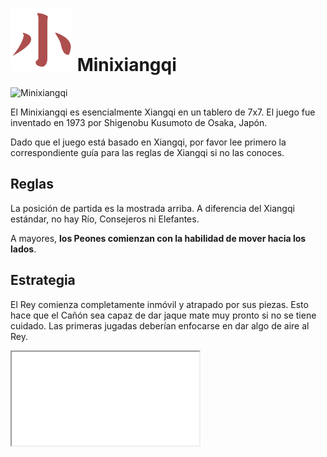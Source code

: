 
# ![Minixiangqi](https://github.com/gbtami/pychess-variants/blob/master/static/icons/Minixiangqi.svg) Minixiangqi

![Minixiangqi](https://github.com/gbtami/pychess-variants/blob/master/static/images/XiangqiGuide/Minixiangqi.png)

El Minixiangqi es esencialmente Xiangqi en un tablero de 7x7. El juego fue inventado en 1973 por Shigenobu Kusumoto de Osaka, Japón.

Dado que el juego está basado en Xiangqi, por favor lee primero la correspondiente guía para las reglas de Xiangqi si no las conoces.

## Reglas

La posición de partida es la mostrada arriba. A diferencia del Xiangqi estándar, no hay Río, Consejeros ni Elefantes.

A mayores, **los Peones comienzan con la habilidad de mover hacia los lados**.

## Estrategia

El Rey comienza completamente inmóvil y atrapado por sus piezas. Esto hace que el Cañón sea capaz de dar jaque mate muy pronto si no se tiene cuidado. Las primeras jugadas deberían enfocarse en dar algo de aire al Rey.
<div class="embed"><iframe src="/embed/2PsVfJty?ply=3" scrolling="no"></iframe></div>
